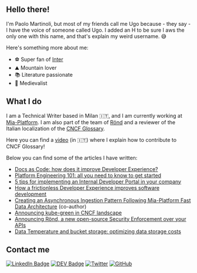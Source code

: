## Hello there!

I'm Paolo Martinoli, but most of my friends call me Ugo because - they say - I have the voice of someone called Ugo. I added an H to be sure I aws the only one with this name, and that's explain my weird username. :sweat_smile:

Here's something more about me:

- :soccer: Super fan of [Inter](https://www.inter.it)
- :mountain: Mountain lover
- :books: Literature passionate
- :european_castle: Medievalist

## What I do

I am a Technical Writer based in Milan :it:, and I am currently working at [Mia-Platform](https://github.com/mia-platform). I am also part of the team of [Rönd](https://github.com/rond-authz) and a reviewer of the Italian localization of the [CNCF Glossary](https://github.com/cncf/glossary). 

Here you can find a [video](https://www.youtube.com/live/xK0dQI1gqoE?feature=share) (in :it:) where I explain how to contribute to CNCF Glossary!

Below you can find some of the articles I have written:

- [Docs as Code: how does it improve Developer Experience?](https://blog.mia-platform.eu/en/docs-as-code-how-does-it-improve-developer-experience?utm_source=github&utm_medium=pm-profile)
- [Platform Engineering 101: all you need to know to get started](https://blog.mia-platform.eu/en/platform-engineering-101-all-you-need-to-know-to-get-started?utm_source=github&utm_medium=pm-profile)
- [5 tips for implementing an Internal Developer Portal in your company](https://blog.mia-platform.eu/en/5-tips-for-implementing-internal-developer-portal-in-your-company?utm_source=github&utm_medium=pm-profile)
- [How a frictionless Developer Experience improves software development](https://blog.mia-platform.eu/en/how-a-frictionless-developer-experience-improves-software-development?utm_source=github&utm_medium=pm-profile)
- [Creating an Asynchronous Ingestion Pattern Following Mia-Platform Fast Data Architecture](https://aws.amazon.com/it/blogs/apn/creating-an-asynchronous-ingestion-pattern-following-mia-platform-fast-data-architecture/) (co-author)
- [Announcing kube-green in CNCF landscape](https://kube-green.dev/blog/cncf-landscape/)
- [Announcing Rönd, a new open-source Security Enforcement over your APIs](https://blog.mia-platform.eu/en/announcing-rond-new-open-source-security-enforcement-over-your-apis?utm_source=github&utm_medium=pm-profile)
- [Data Temperature and bucket storage: optimizing data storage costs](https://blog.mia-platform.eu/en/data-temperature-and-bucket-storage-optimizing-data-storage-costs?utm_source=github&utm_medium=pm-profile)

## Contact me
[![LinkedIn Badge](https://img.shields.io/badge/-LinkedIn-blue?style=for-the-badge&logo=Linkedin&link=https://www.linkedin.com/in/paolo-e-m-martinoli/)](https://www.linkedin.com/in/paolo-e-m-martinoli/)
[![DEV Badge](https://img.shields.io/badge/-DEV-c14438?style=for-the-badge&logo=Dev.to&labelColor=black&color=black&link=https://dev.to/ugho16)](https://dev.to/ugho16)
[![Twitter](https://img.shields.io/badge/twitter-%2312100E.svg?&style=for-the-badge&logo=twitter&labelColor=blue&logoColor=white&color=blue&link=https://twitter.com/el_ugho)](https://twitter.com/el_ugho)
[![GitHub](https://img.shields.io/badge/GitHub-%2312100E.svg?&style=for-the-badge&logo=Github&labelColor=black&color=black&logoColor=white&link=https://github.com/ugho16)](https://github.com/ugho16)
